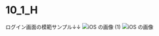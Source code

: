 # 10_1_H

ログイン画面の模範サンプル↓↓
![iOS の画像 (1)](https://user-images.githubusercontent.com/90665118/135582740-f7181fb0-63df-4707-b313-2ee081ff425c.jpg)
![iOS の画像](https://user-images.githubusercontent.com/90665118/135582747-276d6558-6c4a-4456-a91a-64bb6ce19c79.jpg)
